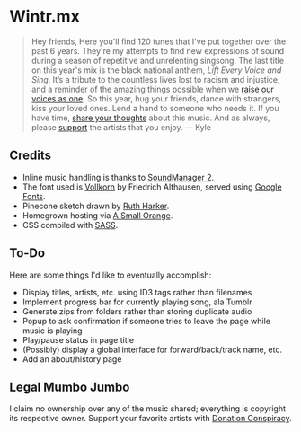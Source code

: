 # Wintr.mx
> Hey friends,
> Here you'll find 120 tunes that I've put together over the past 6 years. They're my attempts to find new expressions of sound during a season of repetitive and unrelenting singsong.
> The last title on this year's mix is the black national anthem, *Lift Every Voice and Sing*. It’s a tribute to the countless lives lost to racism and injustice, and a reminder of the amazing things possible when we [raise our voices as one](http://youtu.be/cwWhu8tw4nU).
> So this year, hug your friends, dance with strangers, kiss your loved ones. Lend a hand to someone who needs it. If you have time, [share your thoughts](https://www.facebook.com/kdeckr) about this music. And as always, please [support](http://www.donationconspiracy.org) the artists that you enjoy.
> — Kyle

## Credits
- Inline music handling is thanks to [SoundManager 2](http://www.schillmania.com/projects/soundmanager2/).
- The font used is [Vollkorn](http://vollkorn-typeface.com) by Friedrich Althausen, served using [Google Fonts](http://www.google.com/fonts).
- Pinecone sketch drawn by [Ruth Harker](http://doodleaceae.blogspot.fr/2013/10/pine-cone.html).
- Homegrown hosting via [A Small Orange](http://asmallorange.com).
- CSS compiled with [SASS](http://sass-lang.com).

## To-Do
Here are some things I'd like to eventually accomplish:
- Display titles, artists, etc. using ID3 tags rather than filenames
- Implement progress bar for currently playing song, ala Tumblr
- Generate zips from folders rather than storing duplicate audio
- Popup to ask confirmation if someone tries to leave the page while music is playing
- Play/pause status in page title
- (Possibly) display a global interface for forward/back/track name, etc.
- Add an about/history page

## Legal Mumbo Jumbo
I claim no ownership over any of the music shared; everything is copyright its respective owner. Support your favorite artists with [Donation Conspiracy](http://www.donationconspiracy.org).